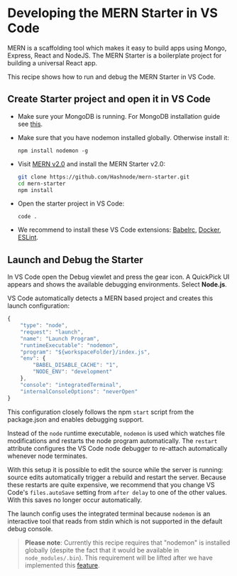 # Developing the MERN Starter in VS Code

MERN is a scaffolding tool which makes it easy to build apps using Mongo,
Express, React and NodeJS. The MERN Starter is a boilerplate project for
building a universal React app.

This recipe shows how to run and debug the MERN Starter in VS Code.

## Create Starter project and open it in VS Code

-   Make sure your MongoDB is running. For MongoDB installation guide see
    [this](https://docs.mongodb.com/v3.0/installation/).

-   Make sure that you have nodemon installed globally. Otherwise install it:

    ```
    npm install nodemon -g
    ```

-   Visit [MERN v2.0](http://mern.io) and install the MERN Starter v2.0:

    ```bash
    git clone https://github.com/Hashnode/mern-starter.git
    cd mern-starter
    npm install
    ```

-   Open the starter project in VS Code:

    ```
    code .
    ```

-   We recommend to install these VS Code extensions:
    [Babelrc](https://marketplace.visualstudio.com/items?itemName=waderyan.babelrc),
    [Docker](https://marketplace.visualstudio.com/items?itemName=PeterJausovec.vscode-docker),
    [ESLint](https://marketplace.visualstudio.com/items?itemName=dbaeumer.vscode-eslint).

## Launch and Debug the Starter

In VS Code open the Debug viewlet and press the gear icon. A QuickPick UI
appears and shows the available debugging environments. Select **Node.js**.

VS Code automatically detects a MERN based project and creates this launch
configuration:

```js
{
    "type": "node",
    "request": "launch",
    "name": "Launch Program",
    "runtimeExecutable": "nodemon",
    "program": "${workspaceFolder}/index.js",
    "env": {
        "BABEL_DISABLE_CACHE": "1",
        "NODE_ENV": "development"
    },
    "console": "integratedTerminal",
    "internalConsoleOptions": "neverOpen"
}
```

This configuration closely follows the npm `start` script from the package.json
and enables debugging support.

Instead of the `node` runtime executable, `nodemon` is used which watches file
modifications and restarts the node program automatically. The `restart`
attribute configures the VS Code node debugger to re-attach automatically
whenever node terminates.

With this setup it is possible to edit the source while the server is running:
source edits automatically trigger a rebuild and restart the server. Because
these restarts are quite expensive, we recommend that you change VS Code's
`files.autoSave` setting from `after delay` to one of the other values. With
this saves no longer occur automatically.

The launch config uses the integrated terminal because `nodemon` is an
interactive tool that reads from stdin which is not supported in the default
debug console.

> **Please note**: Currently this recipe requires that "nodemon" is installed
> globally (despite the fact that it would be available in `node_modules/.bin`).
> This requirement will be lifted after we have implemented this
> [feature](https://github.com/Microsoft/vscode/issues/28100).
